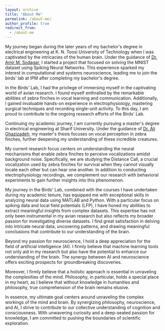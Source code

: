 ```yaml
---
layout: archive
title: "About Me"
permalink: /about-me/
author_profile: true
redirect_from:
  - /about-me
---
```


My journey began during the later years of my bachelor's degree in electrical engineering at K. N. Toosi University of Technology when I was captivated by the intricacies of the human brain. Under the guidance of [Dr. Amir M. Sodagar](https://scholar.google.com/citations?user=enZrLoMAAAAJ&hl=en), I started a project that focused on solving the MNIST dataset using Spiking Neural Networks. This experience sparked my interest in computational and systems neuroscience, leading me to join the birds' lab at IPM after completing my bachelor's degree.

In the Birds' Lab, I had the privilege of immersing myself in the captivating world of avian research. I found myself enthralled by the remarkable abilities of zebra finches in vocal learning and communication. Additionally, I gained invaluable hands-on experience in electrophysiology, mastering surgical techniques and recording single-unit activity. To this day, I am proud to contribute to the ongoing research efforts of the Birds' Lab.

Continuing my academic journey, I am currently pursuing a master's degree in electrical engineering at Sharif University. Under the guidance of [Dr. Ali Ghazizadeh](https://www.ghazizadehlab.org/), my master's thesis focuses on vocal perception in zebra finches, further deepening my understanding of these incredible creatures.

My current research focus centers on understanding the neural mechanisms that enable zebra finches to perceive vocalizations amidst background noise. Specifically, we are studying the Distance Call, a crucial vocalization used by zebra finches for survival when they cannot visually locate each other but can hear one another. In addition to conducting electrophysiology recordings, we complement our research with behavioral experiments to gain further insights into this phenomenon.

My journey in the Birds' Lab, combined with the courses I have undertaken during my academic tenure, has equipped me with exceptional skills in analyzing neural data using MATLAB and Python. With a particular focus on spiking data and local field potentials (LFP), I have honed my abilities to extract meaningful insights from complex datasets. This expertise has not only been instrumental in my avian research but also reflects my broader passion for investigating diverse datasets. I find great satisfaction in delving into intricate neural data, uncovering patterns, and drawing meaningful conclusions that contribute to our understanding of the brain.

Beyond my passion for neuroscience, I hold a deep appreciation for the field of artificial intelligence (AI). I firmly believe that machine learning tools not only aid in my research but also have the potential to enhance our understanding of the brain. The synergy between AI and neuroscience offers exciting prospects for groundbreaking discoveries.

Moreover, I firmly believe that a holistic approach is essential in unraveling the complexities of the mind. Philosophy, in particular, holds a special place in my heart, as I believe that without knowledge in humanities and philosophy, true comprehension of the brain remains elusive.

In essence, my ultimate goal centers around unraveling the complex workings of the mind and brain. By synergizing philosophy, neuroscience, and AI, I strive to contribute to our collective understanding of cognition and consciousness. With unwavering curiosity and a deep-seated passion for knowledge, I am committed to pushing the boundaries of scientific exploration.
